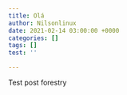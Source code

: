 ```yaml
---
title: Olá
author: Nilsonlinux
date: 2021-02-14 03:00:00 +0000
categories: []
tags: []
test: ''

---
```

Test post forestry